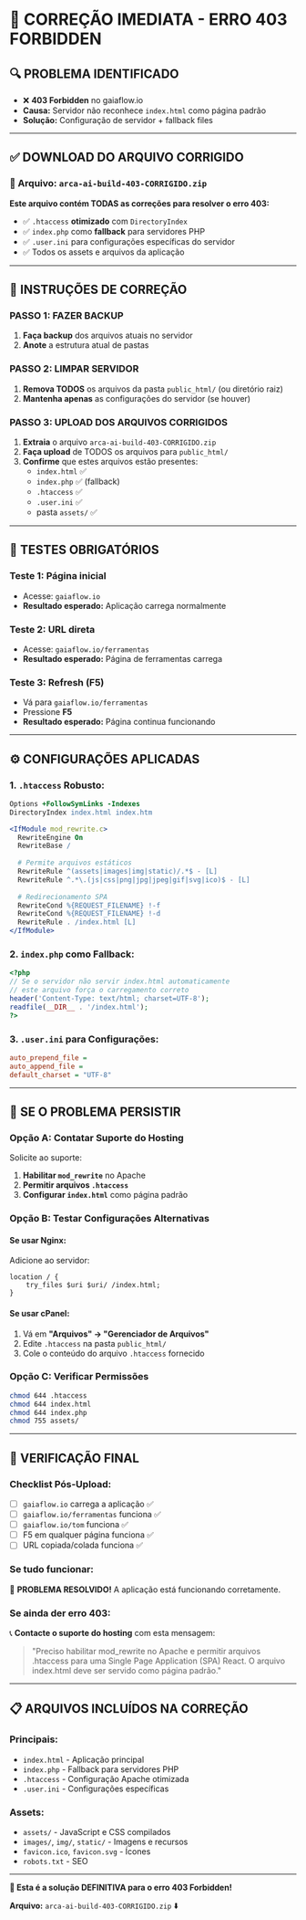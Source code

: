 # 🚨 CORREÇÃO IMEDIATA - ERRO 403 FORBIDDEN

## 🔍 **PROBLEMA IDENTIFICADO**
- ❌ **403 Forbidden** no gaiaflow.io
- **Causa:** Servidor não reconhece `index.html` como página padrão
- **Solução:** Configuração de servidor + fallback files

---

## ✅ **DOWNLOAD DO ARQUIVO CORRIGIDO**

### **📁 Arquivo:** `arca-ai-build-403-CORRIGIDO.zip`

**Este arquivo contém TODAS as correções para resolver o erro 403:**
- ✅ `.htaccess` **otimizado** com `DirectoryIndex`
- ✅ `index.php` como **fallback** para servidores PHP
- ✅ `.user.ini` para configurações específicas do servidor
- ✅ Todos os assets e arquivos da aplicação

---

## 🔧 **INSTRUÇÕES DE CORREÇÃO**

### **PASSO 1: FAZER BACKUP**
1. **Faça backup** dos arquivos atuais no servidor
2. **Anote** a estrutura atual de pastas

### **PASSO 2: LIMPAR SERVIDOR**
1. **Remova TODOS** os arquivos da pasta `public_html/` (ou diretório raiz)
2. **Mantenha apenas** as configurações do servidor (se houver)

### **PASSO 3: UPLOAD DOS ARQUIVOS CORRIGIDOS**
1. **Extraia** o arquivo `arca-ai-build-403-CORRIGIDO.zip`
2. **Faça upload** de TODOS os arquivos para `public_html/`
3. **Confirme** que estes arquivos estão presentes:
   - `index.html` ✅
   - `index.php` ✅ (fallback)
   - `.htaccess` ✅
   - `.user.ini` ✅
   - pasta `assets/` ✅

---

## 🧪 **TESTES OBRIGATÓRIOS**

### **Teste 1: Página inicial**
- Acesse: `gaiaflow.io`
- **Resultado esperado:** Aplicação carrega normalmente

### **Teste 2: URL direta**
- Acesse: `gaiaflow.io/ferramentas`
- **Resultado esperado:** Página de ferramentas carrega

### **Teste 3: Refresh (F5)**
- Vá para `gaiaflow.io/ferramentas`
- Pressione **F5**
- **Resultado esperado:** Página continua funcionando

---

## ⚙️ **CONFIGURAÇÕES APLICADAS**

### **1. `.htaccess` Robusto:**
```apache
Options +FollowSymLinks -Indexes
DirectoryIndex index.html index.htm

<IfModule mod_rewrite.c>
  RewriteEngine On
  RewriteBase /
  
  # Permite arquivos estáticos
  RewriteRule ^(assets|images|img|static)/.*$ - [L]
  RewriteRule ^.*\.(js|css|png|jpg|jpeg|gif|svg|ico)$ - [L]
  
  # Redirecionamento SPA
  RewriteCond %{REQUEST_FILENAME} !-f
  RewriteCond %{REQUEST_FILENAME} !-d
  RewriteRule . /index.html [L]
</IfModule>
```

### **2. `index.php` como Fallback:**
```php
<?php
// Se o servidor não servir index.html automaticamente
// este arquivo força o carregamento correto
header('Content-Type: text/html; charset=UTF-8');
readfile(__DIR__ . '/index.html');
?>
```

### **3. `.user.ini` para Configurações:**
```ini
auto_prepend_file = 
auto_append_file = 
default_charset = "UTF-8"
```

---

## 🔧 **SE O PROBLEMA PERSISTIR**

### **Opção A: Contatar Suporte do Hosting**
Solicite ao suporte:
1. **Habilitar `mod_rewrite`** no Apache
2. **Permitir arquivos `.htaccess`**
3. **Configurar `index.html`** como página padrão

### **Opção B: Testar Configurações Alternativas**

#### **Se usar Nginx:**
Adicione ao servidor:
```nginx
location / {
    try_files $uri $uri/ /index.html;
}
```

#### **Se usar cPanel:**
1. Vá em **"Arquivos" → "Gerenciador de Arquivos"**
2. Edite `.htaccess` na pasta `public_html/`
3. Cole o conteúdo do arquivo `.htaccess` fornecido

### **Opção C: Verificar Permissões**
```bash
chmod 644 .htaccess
chmod 644 index.html
chmod 644 index.php
chmod 755 assets/
```

---

## 🎯 **VERIFICAÇÃO FINAL**

### **Checklist Pós-Upload:**
- [ ] `gaiaflow.io` carrega a aplicação ✅
- [ ] `gaiaflow.io/ferramentas` funciona ✅
- [ ] `gaiaflow.io/tom` funciona ✅
- [ ] F5 em qualquer página funciona ✅
- [ ] URL copiada/colada funciona ✅

### **Se tudo funcionar:**
🎉 **PROBLEMA RESOLVIDO!** A aplicação está funcionando corretamente.

### **Se ainda der erro 403:**
📞 **Contacte o suporte do hosting** com esta mensagem:
> "Preciso habilitar mod_rewrite no Apache e permitir arquivos .htaccess para uma Single Page Application (SPA) React. O arquivo index.html deve ser servido como página padrão."

---

## 📋 **ARQUIVOS INCLUÍDOS NA CORREÇÃO**

### **Principais:**
- `index.html` - Aplicação principal
- `index.php` - Fallback para servidores PHP
- `.htaccess` - Configuração Apache otimizada
- `.user.ini` - Configurações específicas

### **Assets:**
- `assets/` - JavaScript e CSS compilados
- `images/`, `img/`, `static/` - Imagens e recursos
- `favicon.ico`, `favicon.svg` - Ícones
- `robots.txt` - SEO

---

**🚀 Esta é a solução DEFINITIVA para o erro 403 Forbidden!**

**Arquivo:** `arca-ai-build-403-CORRIGIDO.zip` ⬇️ 